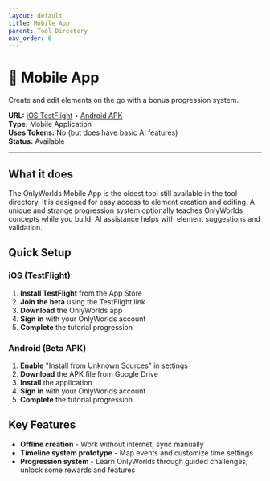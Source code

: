 ```yaml
---
layout: default
title: Mobile App
parent: Tool Directory
nav_order: 6
---
```


# 📱 Mobile App

Create and edit elements on the go with a bonus progression system.

**URL:** [iOS TestFlight](https://testflight.apple.com/join/XWTuaack) • [Android APK](https://drive.google.com/file/d/1ZBgudPtApUy6eR-kE0OuMKkGBF61aru0/view?usp=sharing)  
**Type:** Mobile Application  
**Uses Tokens:** No (but does have basic AI features)  
**Status:** Available

---

## What it does

The OnlyWorlds Mobile App is the oldest tool still available in the tool directory. It is designed for easy access to element creation and editing. A unique and strange progression system optionally teaches OnlyWorlds concepts while you build. AI assistance helps with element suggestions and validation.

## Quick Setup

### iOS (TestFlight)
1. **Install TestFlight** from the App Store
2. **Join the beta** using the TestFlight link
3. **Download** the OnlyWorlds app
4. **Sign in** with your OnlyWorlds account
5. **Complete** the tutorial progression

### Android (Beta APK)
1. **Enable** "Install from Unknown Sources" in settings
2. **Download** the APK file from Google Drive
3. **Install** the application
4. **Sign in** with your OnlyWorlds account
5. **Complete** the tutorial progression

## Key Features

- **Offline creation** - Work without internet, sync manually   
- **Timeline system prototype** - Map events and customize time settings
- **Progression system** - Learn OnlyWorlds through guided challenges, unlock some rewards and features

 
 